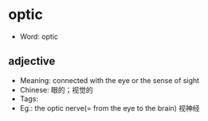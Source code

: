 # optic

- Word: optic

## adjective

- Meaning: connected with the eye or the sense of sight
- Chinese: 眼的；视觉的
- Tags: 
- Eg.: the optic nerve(= from the eye to the brain) 视神经

